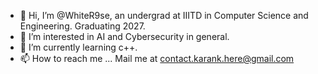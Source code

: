 - 👋 Hi, I’m @WhiteR9se, an undergrad at IIITD in Computer Science and Engineering. Graduating 2027.
- 👀 I’m interested in AI and Cybersecurity in general.
- 🌱 I’m currently learning c++.
- 📫 How to reach me ... Mail me at contact.karank.here@gmail.com


<!---
WhiteR9se/WhiteR9se is a ✨ special ✨ repository because its `README.md` (this file) appears on your GitHub profile.
You can click the Preview link to take a look at your changes.
--->
